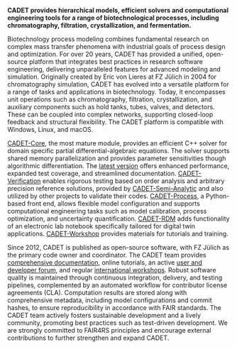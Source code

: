 <strong>CADET provides hierarchical models, efficient solvers and computational engineering tools for a range of biotechnological processes, including chromatography, filtration, crystallization, and fermentation.</strong>

Biotechnology process modeling combines fundamental research on complex mass transfer phenomena with industrial goals of process design and optimization. For over 20 years, CADET has provided a unified, open-source platform that integrates best practices in research software engineering, delivering unparalleled features for advanced modeling and simulation. Originally created by Eric von Lieres at FZ Jülich in 2004 for chromatography simulation, CADET has evolved into a versatile platform for a range of tasks and applications in biotechnology. Today, it encompasses unit operations such as chromatography, filtration, crystallization, and auxiliary components such as hold tanks, tubes, valves, and detectors. These can be coupled into complex networks, supporting closed-loop feedback and structural flexibility. The CADET platform is compatible with Windows, Linux, and macOS.

[CADET-Core](https://github.com/cadet/CADET-Core), the most mature module, provides an efficient C++ solver for domain specific partial differential-algebraic equations. The solver supports shared memory parallelization and provides parameter sensitivities though algorithmic differentiation. The [latest version](https://github.com/cadet/CADET-Core/releases/tag/v5.0.0) offers enhanced performance, expanded test coverage, and streamlined documentation. [CADET-Verification](https://github.com/cadet/CADET-Verification) enables rigorous testing based on order analysis and arbitrary precision reference solutions, provided by [CADET-Semi-Analytic](https://github.com/cadet/CADET-Semi-Analytic) and also utilized by other projects to validate their codes. [CADET-Process](https://cadet-process.readthedocs.io/), a Python-based front end, allows flexible model configuration and supports computational engineering tasks such as model calibration, process optimization, and uncertainty quantification. [CADET-RDM](https://github.com/cadet/CADET-RDM) adds functionality of an electronic lab notebook specifically tailored for digital twin applications. [CADET-Workshop](https://github.com/cadet/CADET-Workshop) provides materials for tutorials and training.

Since 2012, CADET is published as open-source software, with FZ Jülich as the primary code owner and coordinator. The CADET team provides [comprehensive documentation](https://cadet.github.io), online tutorials, an active [user and developer forum](https://forum.cadet-web.de), and regular [international workshops](https://forum.cadet-web.de/t/cadet-workshop-2024-announcement). Robust software quality is maintained through continuous integration, delivery, and testing pipelines, complemented by an automated workflow for contributor license agreements (CLA). Computation results are stored along with comprehensive metadata, including model configurations and commit hashes, to ensure reproducibility in accordance with FAIR standards. The CADET team actively fosters sustainable development and a lively community, promoting best practices such as test-driven development. We are strongly committed to FAIR4RS principles and encourage external contributions to further strengthen and expand CADET.
